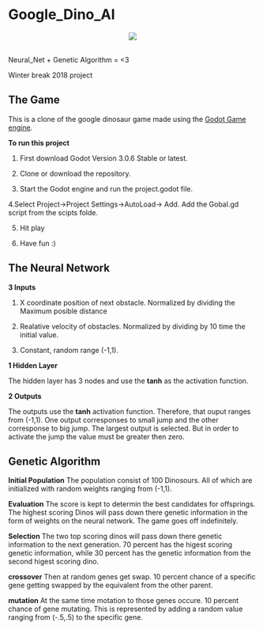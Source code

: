 # Google_Dino_AI
<div align="center">
  <img src="https://github.com/lgonz041/Google_Dino_AI/blob/master/icon.png"><br><br>
</div>

Neural_Net + Genetic Algorithm = &lt;3 

Winter break 2018 project 
## The Game

This is a clone of the google dinosaur game made using the [Godot Game engine](https://godotengine.org/). 

**To run this project**

1. First download Godot Version 3.0.6 Stable or latest. 

2. Clone or download the repository.

3. Start the Godot engine and run the project.godot file. 

4.Select Project->Project Settings->AutoLoad-> Add. Add the Gobal.gd script from the scipts folde.

5. Hit play

6. Have fun :) 

## The Neural Network 
**3 Inputs** 

1. X coordinate position of next obstacle.  Normalized by dividing the Maximum posible distance

2. Realative velocity of obstacles. Normalized by dividing by 10 time the initial value. 

3. Constant, random range (-1,1).

**1 Hidden Layer**

The hidden layer has 3 nodes and use the **tanh** as the activation function.

**2 Outputs** 

The outputs use the **tanh** activation function. Therefore, that ouput ranges from (-1,1).
One output corresponses to small jump and the other corresponse to big jump. The largest output is selected. But in order to activate the jump the value must be greater then zero. 

## Genetic Algorithm 

**Initial Population**
The population consist of 100 Dinosours. All of which are initialized with random weights ranging from (-1,1).

**Evaluation**
The score is kept to determin the best candidates for offsprings. The highest scoring Dinos will pass down there genetic information in the form of weights on the neural network. The game goes off indefinitely.

**Selection**
The two top scoring dinos will pass down there genetic information to the next generation. 70 percent has the higest scoring genetic information, while 30 percent has the genetic information from the second higest scoring dino.  

**crossover**
Then at random genes get swap. 10 percent chance of a specific gene getting swapped by the equivalent from the other parent.

**mutation**
At the same time motation to those genes occure. 10 percent chance of gene mutating. This is represented by adding a random value ranging from (-.5,.5) to the specific gene. 

